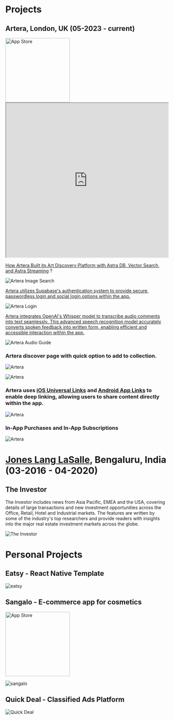 # Projects

## Artera, London, UK (05-2023 - current)

<a  href="https://apps.apple.com/gb/app/artera-art-for-all/id6449464274"  target="_blank">
<img  src="https://github.com/katwal-dipak/katwal-dipak.github.io/blob/master/assets/appstore.png?raw=true"  alt="App Store"  width="200"/>
</a>

<iframe  src="https://drive.google.com/file/d/1YFSav6WmRucBnIOAz95L9y82yAQkWLeX/preview"  width="100%"  height="480"  allow="autoplay"></iframe>

[How Artera Built its Art Discovery Platform with Astra DB, Vector Search, and Astra Streaming](https://www.datastax.com/blog/artera-art-discovery-platform-with-datastax-astra-db-vector-search-and-astra-streaming) ?

![Artera Image Search](https://github.com/katwal-dipak/katwal-dipak.github.io/blob/master/assets/artera/artera_image_search.jpg?raw=true)

[Artera utilizes Supabase's authentication system to provide secure, passwordless login and social login options within the app.](https://supabase.com/auth)

![Artera Login](https://github.com/katwal-dipak/katwal-dipak.github.io/blob/master/assets/artera/artera_login.jpg?raw=true)

[Artera integrates OpenAI's Whisper model to transcribe audio comments into text seamlessly. This advanced speech recognition model accurately converts spoken feedback into written form, enabling efficient and accessible interaction within the app.](https://openai.com/index/whisper/)

![Artera Audio Guide](https://github.com/katwal-dipak/katwal-dipak.github.io/blob/master/assets/artera/artera_audio.jpg?raw=true)

### Artera discover page with quick option to add to collection.

![Artera](https://github.com/katwal-dipak/katwal-dipak.github.io/blob/master/assets/artera/artera_collection.jpg?raw=true)

![Artera](https://github.com/katwal-dipak/katwal-dipak.github.io/blob/master/assets/artera/artera_profile.jpg?raw=true)

### Artera uses [iOS Universal Links](https://developer.apple.com/ios/universal-links/) and [Android App Links](https://developer.android.com/training/app-links) to enable deep linking, allowing users to share content directly within the app.

![Artera](https://github.com/katwal-dipak/katwal-dipak.github.io/blob/master/assets/artera/artera_share.jpg?raw=true)

### In-App Purchases and In-App Subscriptions

![Artera](https://github.com/katwal-dipak/katwal-dipak.github.io/blob/master/assets/artera/artera_iap.jpg?raw=true)

# [Jones Lang LaSalle](https://www.jll.co.uk/), Bengaluru, India (03-2016 - 04-2020)

## The Investor

The Investor includes news from Asia Pacific, EMEA and the USA, covering details of large transactions and new investment opportunities across the Office, Retail, Hotel and Industrial markets. The features are written by some of the industry's top researchers and provide readers with insights into the major real estate investment markets across the globe.

![The Investor](https://github.com/katwal-dipak/katwal-dipak.github.io/blob/master/assets/theinvestor.jpeg?raw=true)

# Personal Projects

## Eatsy - React Native Template

![eatsy](https://github.com/katwal-dipak/katwal-dipak.github.io/blob/master/assets/eatsy.jpg?raw=true)

## Sangalo - E-commerce app for cosmetics

<a  href="https://apps.apple.com/in/app/sangalo/id1550242573"  target="_blank">
<img  src="https://github.com/katwal-dipak/katwal-dipak.github.io/blob/master/assets/appstore.png?raw=true"  alt="App Store"  width="200"/>
</a>

![sangalo](https://github.com/katwal-dipak/katwal-dipak.github.io/blob/master/assets/sangalo.jpg?raw=true)

## Quick Deal - Classified Ads Platform

![Quick Deal](https://github.com/katwal-dipak/katwal-dipak.github.io/blob/master/assets/quickdeal/quickdeal.jpg?raw=true)
